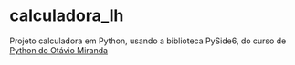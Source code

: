 # calculadora_lh
Projeto calculadora em Python, usando a biblioteca PySide6, do curso de <a href="https://www.udemy.com/course/python-3-do-zero-ao-avancado/">Python do Otávio Miranda</a> 
